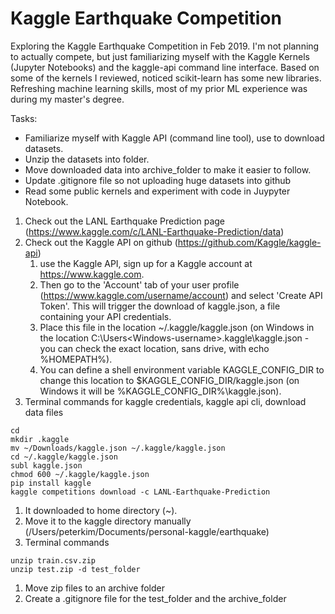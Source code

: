 # Kaggle Earthquake Competition
Exploring the Kaggle Earthquake Competition in Feb 2019.  I'm not planning to actually compete, but just familiarizing myself with the Kaggle Kernels (Jupyter Notebooks) and the kaggle-api command line interface. Based on some of the kernels I reviewed, noticed scikit-learn has some new libraries. Refreshing machine learning skills, most of my prior ML experience was during my master's degree.  

Tasks:
* Familiarize myself with Kaggle API (command line tool), use to download datasets.
* Unzip the datasets into folder.
* Move downloaded data into archive_folder to make it easier to follow.
* Update .gitignore file so not uploading huge datasets into github
* Read some public kernels and experiment with code in Juypyter Notebook.

1. Check out the LANL Earthquake Prediction page (https://www.kaggle.com/c/LANL-Earthquake-Prediction/data)
1. Check out the Kaggle API on github (https://github.com/Kaggle/kaggle-api)
	1. use the Kaggle API, sign up for a Kaggle account at https://www.kaggle.com. 
	1. Then go to the 'Account' tab of your user profile (https://www.kaggle.com/username/account) and select 'Create API Token'. This will trigger the download of kaggle.json, a file containing your API credentials. 
	1. Place this file in the location ~/.kaggle/kaggle.json (on Windows in the location C:\Users\<Windows-username>\.kaggle\kaggle.json - you can check the exact location, sans drive, with echo %HOMEPATH%). 
	1. You can define a shell environment variable KAGGLE_CONFIG_DIR to change this location to $KAGGLE_CONFIG_DIR/kaggle.json (on Windows it will be %KAGGLE_CONFIG_DIR%\kaggle.json).
1. Terminal commands for kaggle credentials, kaggle api cli, download data files
>
```shell
cd 
mkdir .kaggle  
mv ~/Downloads/kaggle.json ~/.kaggle/kaggle.json
cd ~/.kaggle/kaggle.json
subl kaggle.json
chmod 600 ~/.kaggle/kaggle.json
pip install kaggle
kaggle competitions download -c LANL-Earthquake-Prediction
```
>
1. It downloaded to home directory (~).
1. Move it to the kaggle directory manually (/Users/peterkim/Documents/personal-kaggle/earthquake)
1. Terminal commands
>
```shell
unzip train.csv.zip
unzip test.zip -d test_folder
```
>
1. Move zip files to an archive folder
1. Create a .gitignore file for the test_folder and the archive_folder
